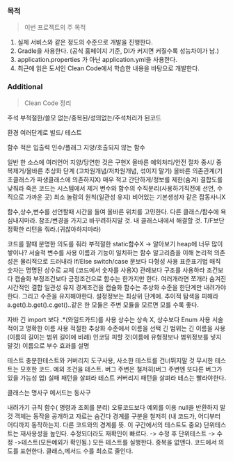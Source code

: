 ### 목적

> 이번 프로젝트의 주 목적
1. 실제 서비스와 같은 정도의 수준으로 개발을 진행한다.   
2. Gradle을 사용한다. (공식 홈페이지 기준, DI가 커지면 커질수록 성능차이가 남.)   
3. application.properties 가 아닌 application.yml을 사용한다.   
4. 최근에 읽은 도서인 Clean Code에서 학습한 내용을 바탕으로 개발한다.



### Additional 
> Clean Code 정리

주석
부적절한/쓸모 없는/중복된/성의없는/주석처리가 된코드

환경
여러단계로 빌드/ 테스트

함수
적은 입출력 인수/플래그 지양/호출되지 않는 함수

일반
한 소스에 여러언어 지양/당연한 것은 구현X
올바른 예외처리/안전 절차 중시/ 중복제거/올바른 추상화 단계 (고차원개념/저차원개념, 섞이지 말기)
올바른 의존관계(기초클래스가 파생클래스에 의존하지X)
매우 적고 간단하게/정보를 제한(숨겨) 결합도를 낮춰라
죽은 코드는 시스템에서 제거
변수와 함수의 수직분리(사용하기직전에 선언, 수직으로 가까운 곳)
최소 놀람의 원칙(일관성 유지)
비어있는 기본생성자 같은 잡동사니X

함수,상수,변수를 선언할때 시간을 들여 올바른 위치를 고민한다.
다른 클래스/함수에 욕심내지마라. 참조/변경을 가지고 바꾸려하지말 것.
내 클래스내에서 해결할 것.
T/F보단 정확한 리턴을 줘라.(귀찮아하지마라)

코드를 짤때 분명한 의도를 줘라
부적절한 static함수X -> 알아보기 heap에 너무 많이 쌓이나?
서술적 변수를 사용
이름과 기능이 일치하는 함수 
알고리즘을 이해
논리적 의존성은 물리적으로 드러내라
If/Else switch/case 문보다 다형성 사용
표준표기법
매직 숫자는 명명된 상수로 교체 (코드에서 숫자를 사용X)
관례보다 구조를 사용하라
조건보다 캡슐화
부정조건보다 긍정조건으로
함수는 한가지만 한다. 여러개라면 쪼개라
숨겨진 시간적인 결합
일관성 유지 
경계조건을 캡슐화
함수는 추상화 수준을 한단계만 내려가야한다. 그리고 수준을 유지해야한다.
설정정보는 최상위 단계에.
추이적 탐색을 피해라 a.get().b.get().c.get()..같은 한 모듈은 주변 모듈을 모르면 모를 수록 좋다.

자바
긴 import 보다 .*(와일드카드)를 사용
상수는 상속 X, 상수보다 Enum 사용
서술적이고 명확한 이름 사용
적절한 추상화 수준에서 이름을 선택
긴 범위는 긴 이름을 사용(이름의 길이는 범위 길이에 비례)
인코딩 피할 것(이름에 유형정보나 범위정보를 넣지 말것)
이름으로 부수 효과를 설명

테스트
충분한테스트와 커버리지 도구사용,
사소한 테스트를 건너뛰지말 것
무시한 테스트는 모호한 코드.
예외 조건을 테스트. 버그 주변은 철저히(버그 주변엔 또다른 버그가 있을 가능성 업)
실패 패턴을 살펴라
테스트 커버리지 패턴을 살펴라
테스는 빨라야한다. 

클래스는 명사구 메서드는 동사구 

내려가기 규칙 
함수( 명령과 조회를 분리)
오류코드보다 예외를 이용
null을 반환하지 말것
객체는 동작을 공개하고 자료는 숨긴다 
경계를 구분을 철저히 (내 코드가, 어디부터 어디까지 동작하는지. 다른 코드와의 경계를 뜻. 이 구간에서의 테스트도 중요)
단위테스트는 재사용성을 높인다. 수정되더라도 재확인이 빠르다.
-> 수정 후 단위테스트 -> 수정 ->테스트(모든예외가 확인됨.)
모든 테스트를 실행한다.
중복을 없앤다.
코드에서 의도를 표현한다.
클래스,메서드 수를 최소로 줄인다.






